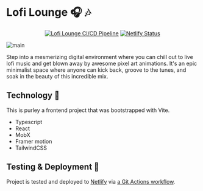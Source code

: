 # Lofi Lounge 🎧 🎶

<div align="center">

[![Lofi Lounge CI/CD Pipeline](https://github.com/ni-xon/lofi-lounge/actions/workflows/pipeline.yml/badge.svg)](https://github.com/ni-xon/lofi-lounge/actions/workflows/pipeline.yml)
[![Netlify Status](https://api.netlify.com/api/v1/badges/0a3652f6-f333-4907-959b-7bff3f874515/deploy-status)](https://app.netlify.com/sites/lofi-lounge/deploys)

</div>

![main](https://github.com/ni-xon/lofi-lounge/assets/57848315/d569f9ed-d4a5-4362-9663-65f172e00d45)


Step into a mesmerizing digital environment where you can chill out to live lofi music and get blown away by awesome pixel art animations. It's an epic minimalist space where anyone can kick back, groove to the tunes, and soak in the beauty of this incredible mix.

## Technology 🧪

This is purley a frontend project that was bootstrapped with Vite.

- Typescript
- React
- MobX
- Framer motion
- TailwindCSS

## Testing & Deployment 🚀

Project is tested and deployed to [Netlify](https://www.netlify.com/) via [a Git Actions workflow](https://github.com/ni-xon/lofi-lounge/actions/workflows/pipeline.yml).
